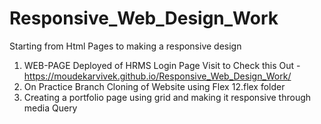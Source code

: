 # Responsive_Web_Design_Work
Starting from Html Pages to making a responsive design


1. WEB-PAGE Deployed of HRMS Login Page Visit to Check this Out - https://moudekarvivek.github.io/Responsive_Web_Design_Work/
2. On Practice Branch Cloning of Website using Flex 12.flex folder 
3. Creating a portfolio page using grid and making it responsive through media Query
